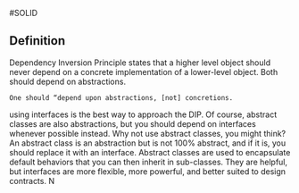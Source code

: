 #SOLID 

## Definition

Dependency Inversion Principle states that a higher level object should never depend on a concrete implementation of a lower-level object. Both should depend on abstractions.


	One should “depend upon abstractions, [not] concretions.

using interfaces is the best way to approach the 
DIP. Of course, abstract classes are also abstractions, but you should depend on interfaces whenever 
possible instead.
Why not use abstract classes, you might think? An abstract class is an abstraction but is not 100% 
abstract, and if it is, you should replace it with an interface. Abstract classes are used to encapsulate 
default behaviors that you can then inherit in sub-classes. They are helpful, but interfaces are more 
flexible, more powerful, and better suited to design contracts. N
